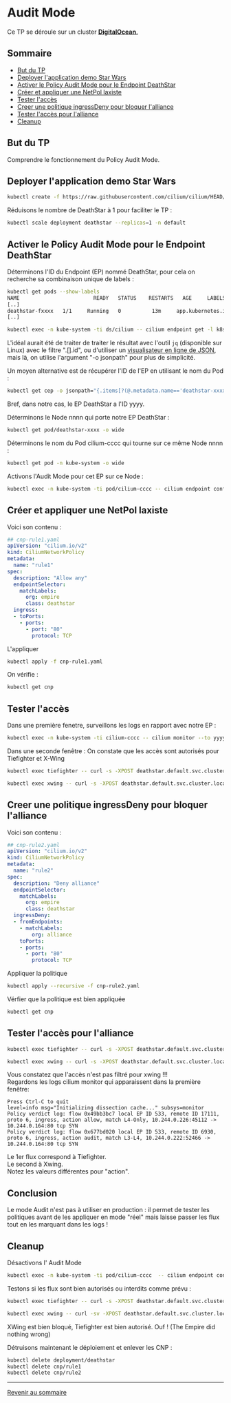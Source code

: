 # Audit Mode

Ce TP se déroule sur un cluster <ins>**DigitalOcean**<ins>.

## Sommaire

* [But du TP](#but-du-tp)
* [Deployer l'application demo Star Wars](#deployer-lapplication-demo-star-wars)
* [Activer le Policy Audit Mode pour le Endpoint DeathStar](#activer-le-policy-audit-mode-pour-le-endpoint-deathstar)
* [Créer et appliquer une NetPol laxiste](#créer-et-appliquer-une-netpol-laxiste)
* [Tester l'accès](#tester-laccès)
* [Creer une politique ingressDeny pour bloquer l'alliance](#creer-une-politique-ingressdeny-pour-bloquer-lalliance)
* [Tester l'accès pour l'alliance](#tester-laccès-pour-lalliance)
* [Cleanup](#cleanup)

## But du TP

Comprendre le fonctionnement du Policy Audit Mode.

## Deployer l'application demo Star Wars

```bash
kubectl create -f https://raw.githubusercontent.com/cilium/cilium/HEAD/examples/minikube/http-sw-app.yaml -n default
```

Réduisons le nombre de DeathStar à 1 pour faciliter le TP :
```bash
kubectl scale deployment deathstar --replicas=1 -n default
```

## Activer le Policy Audit Mode pour le Endpoint DeathStar

Déterminons l'ID du Endpoint (EP) nommé DeathStar, pour cela on recherche sa combinaison unique de labels :

```bash
kubectl get pods --show-labels
NAME                        READY   STATUS    RESTARTS   AGE     LABELS
[..]
deathstar-fxxxx   1/1     Running   0          13m     app.kubernetes.io/name=deathstar,class=deathstar,org=empire,pod-template-hash=f694cf746
[..]
```

```bash
kubectl exec -n kube-system -ti ds/cilium -- cilium endpoint get -l k8s:class=deathstar,k8s:org=empire -o jsonpath={[].id}
```

L'idéal aurait été de traiter de traiter le résultat avec l'outil `jq` (disponible sur Linux) avec le filtre ".[].id", ou d'utiliser un [visualisateur en ligne de JSON](http://jsonviewer.stack.hu/), mais là, on utilise l'argument "-o jsonpath" pour plus de simplicité.

Un moyen alternative est de récupérer l'ID de l'EP en utilisant le nom du Pod :

```bash
kubectl get cep -o jsonpath="{.items[?(@.metadata.name=='deathstar-xxxx')].status.id}"
```

Bref, dans notre cas, le EP DeathStar a l'ID yyyy.

Déterminons le Node nnnn qui porte notre EP DeathStar :

```bash
kubectl get pod/deathstar-xxxx -o wide
```

Déterminons le nom du Pod cilium-cccc qui tourne sur ce même Node nnnn :

```bash
kubectl get pod -n kube-system -o wide 
```

Activons l'Audit Mode pour cet EP sur ce Node :

```bash
kubectl exec -n kube-system -ti pod/cilium-cccc -- cilium endpoint config yyyy PolicyAuditMode=Enabled
```

## Créer et appliquer une NetPol laxiste

Voici son contenu :

```yaml
## cnp-rule1.yaml
apiVersion: "cilium.io/v2"
kind: CiliumNetworkPolicy
metadata:
  name: "rule1"
spec:
  description: "Allow any"
  endpointSelector:
    matchLabels:
      org: empire
      class: deathstar
  ingress:
  - toPorts:
    - ports:
      - port: "80"
        protocol: TCP
```

L'appliquer

```bash
kubectl apply -f cnp-rule1.yaml
```

On vérifie :

```bash
kubectl get cnp
```

## Tester l'accès

Dans une première fenetre, surveillons les logs en rapport avec notre EP :

```bash
kubectl exec -n kube-system -ti cilium-cccc -- cilium monitor --to yyyy -t policy-verdict
```

Dans une seconde fenêtre : On constate que les accès sont autorisés pour Tiefighter et X-Wing

```bash
kubectl exec tiefighter -- curl -s -XPOST deathstar.default.svc.cluster.local/v1/request-landing
```

```bash
kubectl exec xwing -- curl -s -XPOST deathstar.default.svc.cluster.local/v1/request-landing
```

## Creer une politique ingressDeny pour bloquer l'alliance

Voici son contenu :

```yaml
## cnp-rule2.yaml
apiVersion: "cilium.io/v2"
kind: CiliumNetworkPolicy
metadata:
  name: "rule2"
spec:
  description: "Deny alliance"
  endpointSelector:
    matchLabels:
      org: empire
      class: deathstar
  ingressDeny:
  - fromEndpoints:
    - matchLabels:
        org: alliance
    toPorts:
    - ports:
      - port: "80"
        protocol: TCP
```

Appliquer la politique

```bash
kubectl apply --recursive -f cnp-rule2.yaml
```

Vérfier que la politique est bien appliquée

```bash
kubectl get cnp  
```

## Tester l'accès pour l'alliance

```bash
kubectl exec tiefighter -- curl -s -XPOST deathstar.default.svc.cluster.local/v1/request-landing
```

```bash
kubectl exec xwing -- curl -s -XPOST deathstar.default.svc.cluster.local/v1/request-landing
```

Vous constatez que l'accès n'est pas filtré pour xwing !!!  
Regardons les logs cilium monitor qui apparaissent dans la première fenêtre:  
```
Press Ctrl-C to quit  
level=info msg="Initializing dissection cache..." subsys=monitor 
Policy verdict log: flow 0x49bb3bc7 local EP ID 533, remote ID 17111, proto 6, ingress, action allow, match L4-Only, 10.244.0.226:45112 -> 10.244.0.164:80 tcp SYN  
Policy verdict log: flow 0x677bd020 local EP ID 533, remote ID 6930, proto 6, ingress, action audit, match L3-L4, 10.244.0.222:52466 -> 10.244.0.164:80 tcp SYN  
```

Le 1er flux correspond à Tiefighter.  
Le second à Xwing.  
Notez les valeurs différentes pour "action".

## Conclusion

Le mode Audit n'est pas à utiliser en production : il permet de tester les politiques avant de les appliquer en mode "réel" mais laisse passer les flux tout en les marquant dans les logs !

## Cleanup

Désactivons l' Audit Mode

```bash
kubectl exec -n kube-system -ti pod/cilium-cccc  -- cilium endpoint config yyyy PolicyAuditMode=Disabled
```

Testons si les flux sont bien autorisés ou interdits comme prévu :

```bash
kubectl exec tiefighter -- curl -s -XPOST deathstar.default.svc.cluster.local/v1/request-landing
```

```bash
kubectl exec xwing -- curl -sv -XPOST deathstar.default.svc.cluster.local/v1/request-landing
```

XWing est bien bloqué, Tiefighter est bien autorisé. Ouf ! (The Empire did nothing wrong)

Détruisons maintenant le déploiement et enlever les CNP :

```bash
kubectl delete deployment/deathstar 
kubectl delete cnp/rule1
kubectl delete cnp/rule2
```

---

[Revenir au sommaire](../README.md)
